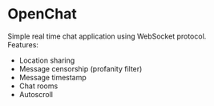 # OpenChat

Simple real time chat application using WebSocket protocol.  
Features:

- Location sharing
- Message censorship (profanity filter)
- Message timestamp
- Chat rooms
- Autoscroll

